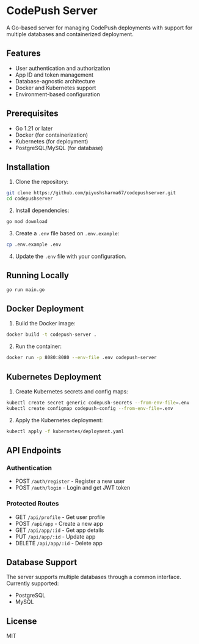 # CodePush Server

A Go-based server for managing CodePush deployments with support for multiple databases and containerized deployment.

## Features

- User authentication and authorization
- App ID and token management
- Database-agnostic architecture
- Docker and Kubernetes support
- Environment-based configuration

## Prerequisites

- Go 1.21 or later
- Docker (for containerization)
- Kubernetes (for deployment)
- PostgreSQL/MySQL (for database)

## Installation

1. Clone the repository:
```bash
git clone https://github.com/piyushsharma67/codepushserver.git
cd codepushserver
```

2. Install dependencies:
```bash
go mod download
```

3. Create a `.env` file based on `.env.example`:
```bash
cp .env.example .env
```

4. Update the `.env` file with your configuration.

## Running Locally

```bash
go run main.go
```

## Docker Deployment

1. Build the Docker image:
```bash
docker build -t codepush-server .
```

2. Run the container:
```bash
docker run -p 8080:8080 --env-file .env codepush-server
```

## Kubernetes Deployment

1. Create Kubernetes secrets and config maps:
```bash
kubectl create secret generic codepush-secrets --from-env-file=.env
kubectl create configmap codepush-config --from-env-file=.env
```

2. Apply the Kubernetes deployment:
```bash
kubectl apply -f kubernetes/deployment.yaml
```

## API Endpoints

### Authentication
- POST `/auth/register` - Register a new user
- POST `/auth/login` - Login and get JWT token

### Protected Routes
- GET `/api/profile` - Get user profile
- POST `/api/app` - Create a new app
- GET `/api/app/:id` - Get app details
- PUT `/api/app/:id` - Update app
- DELETE `/api/app/:id` - Delete app

## Database Support

The server supports multiple databases through a common interface. Currently supported:
- PostgreSQL
- MySQL

## License

MIT 